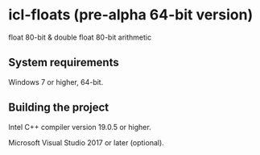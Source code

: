 # icl-floats (pre-alpha 64-bit version)
float 80-bit &amp; double float 80-bit arithmetic
## System requirements
Windows 7 or higher, 64-bit.
## Building the project
Intel C++ compiler version 19.0.5 or higher.

Microsoft Visual Studio 2017 or later (optional).
